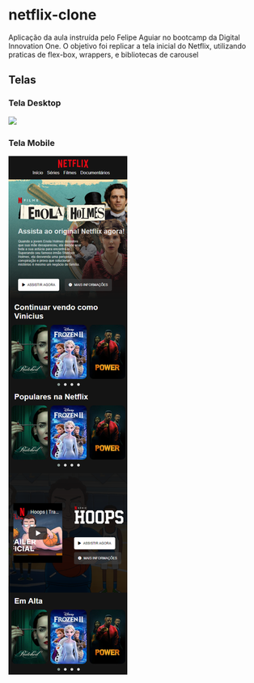 # netflix-clone
Aplicação da aula instruída pelo Felipe Aguiar no bootcamp da Digital Innovation One. O objetivo foi replicar a tela inicial do Netflix, utilizando praticas de flex-box, wrappers, e bibliotecas de carousel

## Telas 

### Tela Desktop 
![](Screen1.png)

### Tela Mobile
![](Screen2.png)
